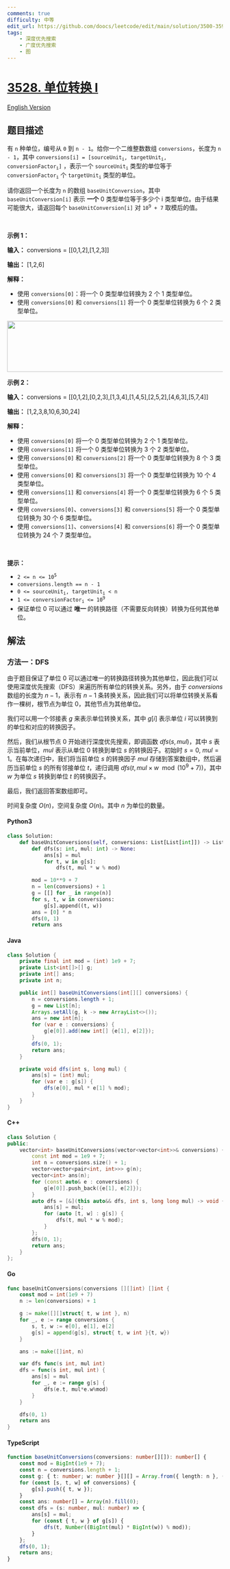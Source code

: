 ```yaml
---
comments: true
difficulty: 中等
edit_url: https://github.com/doocs/leetcode/edit/main/solution/3500-3599/3528.Unit%20Conversion%20I/README.md
tags:
    - 深度优先搜索
    - 广度优先搜索
    - 图
---
```


<!-- problem:start -->

# [3528. 单位转换 I](https://leetcode.cn/problems/unit-conversion-i)

[English Version](/solution/3500-3599/3528.Unit%20Conversion%20I/README_EN.md)

## 题目描述

<!-- description:start -->

<p>有 <code>n</code> 种单位，编号从 <code>0</code> 到 <code>n - 1</code>。给你一个二维整数数组 <code>conversions</code>，长度为 <code>n - 1</code>，其中 <code>conversions[i] = [sourceUnit<sub>i</sub>, targetUnit<sub>i</sub>, conversionFactor<sub>i</sub>]</code>&nbsp;，表示一个&nbsp;<code>sourceUnit<sub>i</sub></code> 类型的单位等于 <code>conversionFactor<sub>i</sub></code> 个 <code>targetUnit<sub>i</sub></code> 类型的单位。</p>

<p>请你返回一个长度为 <code>n</code> 的数组 <code>baseUnitConversion</code>，其中 <code>baseUnitConversion[i]</code> 表示 <strong>一个</strong> 0 类型单位等于多少个 i 类型单位。由于结果可能很大，请返回每个 <code>baseUnitConversion[i]</code> 对 <code>10<sup>9</sup> + 7</code> 取模后的值。</p>

<p>&nbsp;</p>

<p><strong class="example">示例 1：</strong></p>

<div class="example-block">
<p><strong>输入：</strong> <span class="example-io">conversions = [[0,1,2],[1,2,3]]</span></p>

<p><strong>输出：</strong> <span class="example-io">[1,2,6]</span></p>

<p><strong>解释：</strong></p>

<ul>
	<li>使用 <code>conversions[0]</code>：将一个 0 类型单位转换为 2 个 1 类型单位。</li>
	<li>使用&nbsp;<code>conversions[0]</code>&nbsp;和&nbsp;<code>conversions[1]</code>&nbsp;将一个 0 类型单位转换为 6 个 2 类型单位。</li>
</ul>
<img alt="" src="https://fastly.jsdelivr.net/gh/doocs/leetcode@main/solution/3500-3599/3528.Unit%20Conversion%20I/images/1745660099-FZhVTM-example1.png" style="width: 545px; height: 119px;" /></div>

<p><strong class="example">示例 2：</strong></p>

<div class="example-block">
<p><strong>输入：</strong> <span class="example-io">conversions = [[0,1,2],[0,2,3],[1,3,4],[1,4,5],[2,5,2],[4,6,3],[5,7,4]]</span></p>

<p><strong>输出：</strong> <span class="example-io">[1,2,3,8,10,6,30,24]</span></p>

<p><strong>解释：</strong></p>

<ul>
	<li>使用 <code>conversions[0]</code>&nbsp;将一个 0 类型单位转换为 2 个 1 类型单位。</li>
	<li>使用 <code>conversions[1]</code>&nbsp;将一个 0 类型单位转换为 3 个 2 类型单位。</li>
	<li>使用 <code>conversions[0]</code> 和 <code>conversions[2]</code>&nbsp;将一个 0 类型单位转换为 8 个 3 类型单位。</li>
	<li>使用 <code>conversions[0]</code> 和 <code>conversions[3]</code>&nbsp;将一个 0 类型单位转换为 10 个 4 类型单位。</li>
	<li>使用 <code>conversions[1]</code> 和 <code>conversions[4]</code>&nbsp;将一个 0 类型单位转换为 6 个 5 类型单位。</li>
	<li>使用 <code>conversions[0]</code>、<code>conversions[3]</code> 和 <code>conversions[5]</code>&nbsp;将一个 0 类型单位转换为 30 个 6 类型单位。</li>
	<li>使用 <code>conversions[1]</code>、<code>conversions[4]</code> 和 <code>conversions[6]</code>&nbsp;将一个 0 类型单位转换为 24 个 7 类型单位。</li>
</ul>
</div>

<p>&nbsp;</p>

<p><strong>提示：</strong></p>

<ul>
	<li><code>2 &lt;= n &lt;= 10<sup>5</sup></code></li>
	<li><code>conversions.length == n - 1</code></li>
	<li><code>0 &lt;= sourceUnit<sub>i</sub>, targetUnit<sub>i</sub> &lt; n</code></li>
	<li><code>1 &lt;= conversionFactor<sub>i</sub> &lt;= 10<sup>9</sup></code></li>
	<li>保证单位&nbsp;0 可以通过&nbsp;<strong>唯一&nbsp;</strong>的转换路径（不需要反向转换）转换为任何其他单位。</li>
</ul>

<!-- description:end -->

## 解法

<!-- solution:start -->

### 方法一：DFS

由于题目保证了单位 0 可以通过唯一的转换路径转换为其他单位，因此我们可以使用深度优先搜索（DFS）来遍历所有单位的转换关系。另外，由于 $\textit{conversions}$ 数组的长度为 $n - 1$，表示有 $n - 1$ 条转换关系，因此我们可以将单位转换关系看作一棵树，根节点为单位 0，其他节点为其他单位。

我们可以用一个邻接表 $g$ 来表示单位转换关系，其中 $g[i]$ 表示单位 $i$ 可以转换到的单位和对应的转换因子。

然后，我们从根节点 $0$ 开始进行深度优先搜索，即调函数 $\textit{dfs}(s, \textit{mul})$，其中 $s$ 表示当前单位，$\textit{mul}$ 表示从单位 $0$ 转换到单位 $s$ 的转换因子。初始时 $s = 0$, $\textit{mul} = 1$。在每次递归中，我们将当前单位 $s$ 的转换因子 $\textit{mul}$ 存储到答案数组中，然后遍历当前单位 $s$ 的所有邻接单位 $t$，递归调用 $\textit{dfs}(t, \textit{mul} \times w \mod (10^9 + 7))$，其中 $w$ 为单位 $s$ 转换到单位 $t$ 的转换因子。

最后，我们返回答案数组即可。

时间复杂度 $O(n)$，空间复杂度 $O(n)$。其中 $n$ 为单位的数量。

<!-- tabs:start -->

#### Python3

```python
class Solution:
    def baseUnitConversions(self, conversions: List[List[int]]) -> List[int]:
        def dfs(s: int, mul: int) -> None:
            ans[s] = mul
            for t, w in g[s]:
                dfs(t, mul * w % mod)

        mod = 10**9 + 7
        n = len(conversions) + 1
        g = [[] for _ in range(n)]
        for s, t, w in conversions:
            g[s].append((t, w))
        ans = [0] * n
        dfs(0, 1)
        return ans
```

#### Java

```java
class Solution {
    private final int mod = (int) 1e9 + 7;
    private List<int[]>[] g;
    private int[] ans;
    private int n;

    public int[] baseUnitConversions(int[][] conversions) {
        n = conversions.length + 1;
        g = new List[n];
        Arrays.setAll(g, k -> new ArrayList<>());
        ans = new int[n];
        for (var e : conversions) {
            g[e[0]].add(new int[] {e[1], e[2]});
        }
        dfs(0, 1);
        return ans;
    }

    private void dfs(int s, long mul) {
        ans[s] = (int) mul;
        for (var e : g[s]) {
            dfs(e[0], mul * e[1] % mod);
        }
    }
}
```

#### C++

```cpp
class Solution {
public:
    vector<int> baseUnitConversions(vector<vector<int>>& conversions) {
        const int mod = 1e9 + 7;
        int n = conversions.size() + 1;
        vector<vector<pair<int, int>>> g(n);
        vector<int> ans(n);
        for (const auto& e : conversions) {
            g[e[0]].push_back({e[1], e[2]});
        }
        auto dfs = [&](this auto&& dfs, int s, long long mul) -> void {
            ans[s] = mul;
            for (auto [t, w] : g[s]) {
                dfs(t, mul * w % mod);
            }
        };
        dfs(0, 1);
        return ans;
    }
};
```

#### Go

```go
func baseUnitConversions(conversions [][]int) []int {
	const mod = int(1e9 + 7)
	n := len(conversions) + 1

	g := make([][]struct{ t, w int }, n)
	for _, e := range conversions {
		s, t, w := e[0], e[1], e[2]
		g[s] = append(g[s], struct{ t, w int }{t, w})
	}

	ans := make([]int, n)

	var dfs func(s int, mul int)
	dfs = func(s int, mul int) {
		ans[s] = mul
		for _, e := range g[s] {
			dfs(e.t, mul*e.w%mod)
		}
	}

	dfs(0, 1)
	return ans
}
```

#### TypeScript

```ts
function baseUnitConversions(conversions: number[][]): number[] {
    const mod = BigInt(1e9 + 7);
    const n = conversions.length + 1;
    const g: { t: number; w: number }[][] = Array.from({ length: n }, () => []);
    for (const [s, t, w] of conversions) {
        g[s].push({ t, w });
    }
    const ans: number[] = Array(n).fill(0);
    const dfs = (s: number, mul: number) => {
        ans[s] = mul;
        for (const { t, w } of g[s]) {
            dfs(t, Number((BigInt(mul) * BigInt(w)) % mod));
        }
    };
    dfs(0, 1);
    return ans;
}
```

<!-- tabs:end -->

<!-- solution:end -->

<!-- problem:end -->
